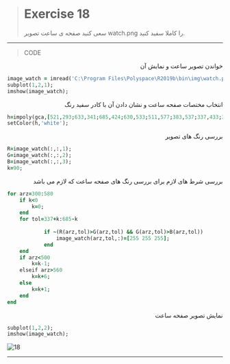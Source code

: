 
> # Exercise 18
> سعی کنید صفحه ی ساعت تصویر watch.png را کاملا سفید کنید.
***
>CODE

<div dir="rtl">
خواندن تصویر ساعت و نمایش آن
</div>

```ruby
image_watch = imread('C:\Program Files\Polyspace\R2019b\bin\img\watch.png');
subplot(1,2,1);
imshow(image_watch);
```

<div dir="rtl">
انتخاب مختصات صفحه ساعت و نشان دادن آن با کادر سفید رنگ
</div>

```ruby
h=impoly(gca,[521,293;633,341;685,424;630,533;511,577;383,537;337,433;397,336]);
setColor(h,'white');
```

<div dir="rtl">
بررسی رنگ های تصویر
</div>

```ruby
R=image_watch(:,:,1);
G=image_watch(:,:,2);
B=image_watch(:,:,3);
k=90;
```

<div dir="rtl">
بررسی شرط های لازم برای بررسی رنگ های صفحه ساعت که لازم می باشد
</div>

```ruby
for arz=300:580  
    if k<0
        k=0;
    end
    for tol=337+k:685-k     
 
            if ~(R(arz,tol)>G(arz,tol) && G(arz,tol)>B(arz,tol))
                image_watch(arz,tol,:)=[255 255 255];
            end       
    end
    if arz<500
        k=k-1;
    elseif arz>560
        k=k+6;
    else
        k=k+1;
    end
end
```

<div dir="rtl">
نمایش تصویر صفحه ساعت
</div>

```ruby
subplot(1,2,2);
imshow(image_watch);
```

![18](https://user-images.githubusercontent.com/57560004/116750751-2e709800-aa18-11eb-861c-f4906ebd39ea.jpg)

***
